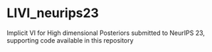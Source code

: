 # LIVI_neurips23
Implicit VI for High dimensional Posteriors submitted to NeurIPS 23, supporting code available in this repository
